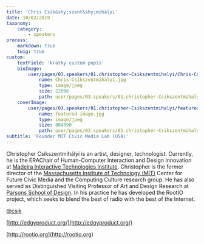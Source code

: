```yaml
---
title: 'Chris Csík&shy;szent&shy;mihályi'
date: 10/02/2019
taxonomy:
    category:
        - speakers
process:
    markdown: true
    twig: true
custom:
    textField: 'kratky custom popis'
    bioImage:
        user/pages/03.speakers/01.christopher-Csikszentmihalyi/Chris-Csikszentmihalyi.jpg:
            name: Chris-Csikszentmihalyi.jpg
            type: image/jpeg
            size: 22096
            path: user/pages/03.speakers/01.christopher-Csikszentmihalyi/Chris-Csikszentmihalyi.jpg
    coverImage:
        user/pages/03.speakers/01.christopher-Csikszentmihalyi/featured-image.jpg:
            name: featured-image.jpg
            type: image/jpeg
            size: 804390
            path: user/pages/03.speakers/01.christopher-Csikszentmihalyi/featured-image.jpg
subtitle: 'Founder MIT Civic Media Lab (USA)'
---
```


Christopher Csíkszentmihályi is an artist, designer, technologist. Currently, he is the ERAChair of Human-Computer Interaction and Design Innovation at [Madeira Interactive Technologies Institute](https://www.m-iti.org/). Christopher is the former director of the [Massachusetts Institute of Technology (MIT)](https://civic.mit.edu/) Center for Future Civic Media and the Computing Culture research group. He has also served as Distinguished Visiting Professor of Art and Design Research at [Parsons School of Design](https://www.newschool.edu/parsons/). In his practice he has developed the RootIO project, which seeks to blend the best of radio with the best of the Internet.

[@csik](https://twitter.com/csik)

[http://edgyproduct.org/](http://edgyproduct.org/)

[http://rootio.org](http://rootio.org)
